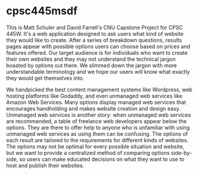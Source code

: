 # cpsc445msdf

This is Matt Schuler and David Farrell's CNU Capstone Project for CPSC 445W. It's a web application designed to ask users what kind of website they would like to create. After a series of breakdown questions, results pages appear with possible options users can choose based on prices and features offered. Our target audience is for individuals who want to create their own websites and they may not understand the technical jargon boasted by options out there. We slimmed down the jargon with more understandable terminology and we hope our users will know what exactly they would get themselves into.

We handpicked the best content management systems like Wordpress, web hosting platforms like Godaddy, and even unmanaged web services like Amazon Web Services. Many options display managed web services that encourages handholding and makes website creation and design easy. Unmanaged web services is another story: when unmanaged web services are recommended, a table of freelance web developers appear below the options. They are there to offer help to anyone who is unfamiliar with using unmanaged web services as using them can be confusing. The options of each result are tailored to the requirements for different kinds of websites. The options may not be optimal for every possible situation and website, but we want to provide a centralized method of comparing options side-by-side, so users can make educated decisions on what they want to use to host and publish their websites.
